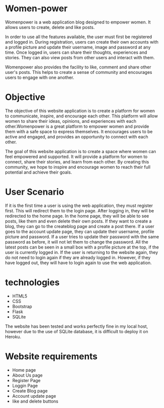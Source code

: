 # Women-power
Womenpower is a web application blog designed to empower women. It allows users to create, delete and like posts.

In order to use all the features available, the user must first be registered and logged in. During registration, users can create their own accounts with a profile picture and update their username, image and password at any time. Once logged in, users can share their thoughts, experiences and stories. They can also view posts from other users and interact with them. 

Womenpower also provides the facility to like, comment and share other user's posts. This helps to create a sense of community and encourages users to engage with one another. 

# Objective 

The objective of this website application is to create a platform for women to communicate, inspire, and encourage each other. This platform will allow women to share their ideas, opinions, and experiences with each other.Womenpower is a great platform to empower women and provide them with a safe space to express themselves. It encourages users to be active and engaged, and provides an opportunity to connect with each other. 

The goal of this website application is to create a space where women can feel empowered and supported. It will provide a platform for women to connect, share their stories, and learn from each other. By creating this community, we hope to inspire and encourage women to reach their full potential and achieve their goals.

# User Scenario

If it is the first time a user is using the web application, they must register first. This will redirect them to the login page. After logging in, they will be redirected to the home page. In the home page, they will be able to see posts, like them and even delete their own posts. If they want to create a blog, they can go to the createblog page and create a post there. If a user goes to the account update page, they can update their username, profile picture and password. If a user tries to update their password with the same password as before, it will not let them to change the password. All the latest posts can be seen in a small box with a profile picture at the top, if the user is currently logged in. If the user is returning to the website again, they do not need to login again if they are already logged in. However, if they have logged out, they will have to login again to use the web application.


# technologies

- HTML5
- CSS
- Bootstrap
- Flask
- SQLite

The website has been tested and works perfectly fine in my local host, however due to the use of SQLite database, it is difficult to deploy it on Heroku. 

# Website requirements
- Home page
- About Us page
- Register Page
- Loggin Page
- Create Blog page
- Account update page
- like and delete buttons





